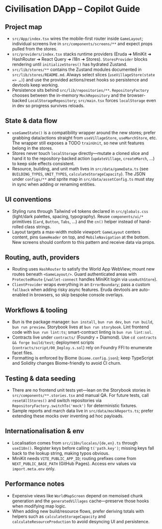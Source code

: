 # Civilisation DApp – Copilot Guide

## Project map

- `src/App/index.tsx` wires the mobile-first router inside `GameLayout`; individual screens live in `src/components/screens/**` and expect props pulled from the stores.
- `src/providers/index.tsx` stacks runtime providers (Eruda ➜ MiniKit ➜ HashRouter ➜ React Query ➜ i18n ➜ Stores). `StoresProvider` blocks rendering until `initializeStores()` has hydrated Zustand.
- `src/lib/stores/**` contains the Zustand modules documented in `src/lib/stores/README.md`. Always select slices (`useVillageStore(state => …)`) and use the provided actions/reset hooks so persistence and devtools keep working.
- Persistence sits behind `src/lib/repositories/**`. `RepositoryFactory` chooses between the in-memory `MockRepository` and the browser-backed `LocalStorageRepository`; `src/main.tsx` forces `localStorage` even in dev so progress survives reloads.

## State & data flow

- `useGameState()` is a compatibility wrapper around the new stores; prefer grabbing data/actions straight from `useVillageStore`, `useMarchStore`, etc. The wrapper still exposes a TODO `trainUnit`, so new unit features belong in the stores.
- Stores never touch `localStorage` directly—mutate a cloned slice and hand it to the repository-backed action (`updateVillage`, `createMarch`, …) to keep side effects consistent.
- Resource, building, and unit math lives in `src/data/gameData.ts` (see `BUILDING_TYPES`, `UNIT_TYPES`, `calculateStorageCapacity`). The JSON under `configs/**` and sprite map in `src/data/assetConfig.ts` must stay in sync when adding or renaming entities.

## UI conventions

- Styling runs through Tailwind v4 tokens declared in `src/globals.css` (light/dark palettes, spacing, typography). Reuse `components/ui/*` primitives (`Card`, `Button`, `Tabs`, …) and the `cn()` helper instead of hand-rolled class strings.
- Layout targets a max-width mobile viewport: `GameLayout` centers content, pins `GameHeader` on top, and `MobileNavigation` at the bottom. New screens should conform to this pattern and receive data via props.

## Routing, auth, providers

- Routing uses `HashRouter` to satisfy the World App WebView; mount new routes beneath `<GameLayout/>`. Guard authenticated areas with `ProtectedRoute` (`/wallet-connect` handles MiniKit login via `useAuthStore`).
- `ClientProvider` wraps everything in an `ErrorBoundary`; pass a custom `fallback` when adding risky async features. Eruda devtools are auto-enabled in browsers, so skip bespoke console overlays.

## Workflows & tooling

- Bun is the package manager: `bun install`, `bun run dev`, `bun run build`, `bun run preview`. Storybook lives at `bun run storybook`. Lint frontend code with `bun run lint:ts`; smart-contract linting is `bun run lint:sol`.
- Contracts live under `contracts/` (Foundry + Diamond). Use `cd contracts && forge build/test`; deployment scripts (`contracts/script/00_Deploy.s.sol`) rely on Foundry FFI to enumerate facet files.
- Formatting is enforced by Biome (`biome.config.json`); keep TypeScript and Solidity changes Biome-friendly to avoid CI churn.

## Testing & data seeding

- There are no frontend unit tests yet—lean on the Storybook stories in `src/components/**.stories.tsx` and manual QA. For future tests, call `resetAllStores()` and switch repositories via `RepositoryFactory.switchTo('mock')` for deterministic fixtures.
- Sample reports and march data live in `src/data/mockReports.ts`; prefer extending these mocks over inventing ad hoc payloads.

## Internationalisation & env

- Localisation comes from `src/i18n/locales/{de,en}.ts` through `useI18n()`. Register keys before calling `t('path.key')`; missing keys fall back to the lookup string, making typos obvious.
- MiniKit needs `VITE_PUBLIC_APP_ID`; routing prefixes come from `NEXT_PUBLIC_BASE_PATH` (GitHub Pages). Access env values via `import.meta.env` only.

## Performance notes

- Expensive views like `WorldMapScreen` depend on memoised chunk generation and the `generatedVillages` cache—preserve those hooks when modifying map logic.
- When adding new build/resource flows, prefer deriving totals with helpers such as `calculateStorageCapacity` and `calculateResourceProduction` to avoid desyncing UI and persistence.
